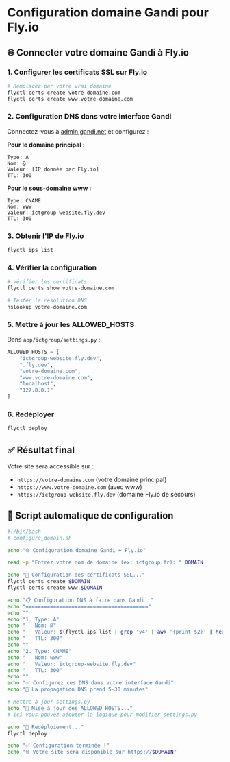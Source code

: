 # Configuration domaine Gandi pour Fly.io

## 🌐 Connecter votre domaine Gandi à Fly.io

### 1. Configurer les certificats SSL sur Fly.io

```bash
# Remplacez par votre vrai domaine
flyctl certs create votre-domaine.com
flyctl certs create www.votre-domaine.com
```

### 2. Configuration DNS dans votre interface Gandi

Connectez-vous à [admin.gandi.net](https://admin.gandi.net) et configurez :

**Pour le domaine principal :**
```
Type: A
Nom: @
Valeur: [IP donnée par Fly.io]
TTL: 300
```

**Pour le sous-domaine www :**
```
Type: CNAME
Nom: www
Valeur: ictgroup-website.fly.dev
TTL: 300
```

### 3. Obtenir l'IP de Fly.io

```bash
flyctl ips list
```

### 4. Vérifier la configuration

```bash
# Vérifier les certificats
flyctl certs show votre-domaine.com

# Tester la résolution DNS
nslookup votre-domaine.com
```

### 5. Mettre à jour les ALLOWED_HOSTS

Dans `app/ictgroup/settings.py` :

```python
ALLOWED_HOSTS = [
    "ictgroup-website.fly.dev", 
    ".fly.dev", 
    "votre-domaine.com",
    "www.votre-domaine.com",
    "localhost", 
    "127.0.0.1"
]
```

### 6. Redéployer

```bash
flyctl deploy
```

## ✅ Résultat final

Votre site sera accessible sur :
- `https://votre-domaine.com` (votre domaine principal)
- `https://www.votre-domaine.com` (avec www)
- `https://ictgroup-website.fly.dev` (domaine Fly.io de secours)

## 🔧 Script automatique de configuration

```bash
#!/bin/bash
# configure_domain.sh

echo "🌐 Configuration domaine Gandi + Fly.io"

read -p "Entrez votre nom de domaine (ex: ictgroup.fr): " DOMAIN

echo "📝 Configuration des certificats SSL..."
flyctl certs create $DOMAIN
flyctl certs create www.$DOMAIN

echo "📋 Configuration DNS à faire dans Gandi :"
echo "========================================"
echo ""
echo "1. Type: A"
echo "   Nom: @"
echo "   Valeur: $(flyctl ips list | grep 'v4' | awk '{print $2}' | head -1)"
echo "   TTL: 300"
echo ""
echo "2. Type: CNAME"
echo "   Nom: www"
echo "   Valeur: ictgroup-website.fly.dev"
echo "   TTL: 300"
echo ""
echo "✅ Configurez ces DNS dans votre interface Gandi"
echo "🔄 La propagation DNS prend 5-30 minutes"

# Mettre à jour settings.py
echo "🔧 Mise à jour des ALLOWED_HOSTS..."
# Ici vous pouvez ajouter la logique pour modifier settings.py

echo "🚀 Redéploiement..."
flyctl deploy

echo "✅ Configuration terminée !"
echo "🌐 Votre site sera disponible sur https://$DOMAIN"
```
